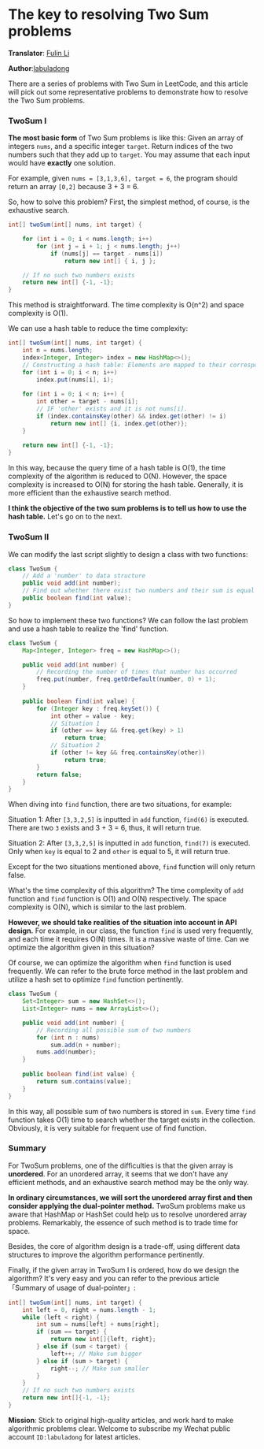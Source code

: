# The key to resolving Two Sum problems

**Translator**: [Fulin Li](https://fulinli.github.io/)

**Author**:[labuladong](https://github.com/labuladong)

There are a series of problems with Two Sum in LeetCode, and this article will pick out some representative problems to demonstrate how to resolve the Two Sum problems.

### TwoSum I

**The most basic form** of Two Sum problems is like this: Given an array of integers `nums`, and a specific integer `target`. Return indices of the two numbers such that they add up to `target`. You may assume that each input would have **exactly** one solution. 

For example, given `nums = [3,1,3,6], target = 6`, the program should return an array `[0,2]` because 3 + 3 = 6.

So, how to solve this problem? First, the simplest method, of course, is the exhaustive search.

```java
int[] twoSum(int[] nums, int target) {

    for (int i = 0; i < nums.length; i++) 
        for (int j = i + 1; j < nums.length; j++) 
            if (nums[j] == target - nums[i]) 
                return new int[] { i, j };

    // If no such two numbers exists
    return new int[] {-1, -1};
}
```

This method is straightforward. The time complexity is O(n^2)​ and space complexity is O(1)​.

We can use a hash table to reduce the time complexity:

```java
int[] twoSum(int[] nums, int target) {
    int n = nums.length;
    index<Integer, Integer> index = new HashMap<>();
    // Constructing a hash table: Elements are mapped to their corresponding indices
    for (int i = 0; i < n; i++)
        index.put(nums[i], i);
    
    for (int i = 0; i < n; i++) {
        int other = target - nums[i];
        // IF 'other' exists and it is not nums[i].
        if (index.containsKey(other) && index.get(other) != i)
            return new int[] {i, index.get(other)};
    }
    
    return new int[] {-1, -1};
}
```

In this way, because the query time of a hash table is O(1), the time complexity of the algorithm is reduced to O(N). However, the space complexity is increased to O(N) for storing the hash table. Generally, it is more efficient than the exhaustive search method.

**I think the objective of the two sum problems is to tell us how to use the hash table.** Let's go on to the next.

### TwoSum II

We can modify the last script slightly to design a class with two functions:

```java
class TwoSum {
    // Add a 'number' to data structure
    public void add(int number);
    // Find out whether there exist two numbers and their sum is equal to 'value'.
    public boolean find(int value);
}
```

So how to implement these two functions? We can follow the last problem and use a hash table to realize the 'find' function.

```java
class TwoSum {
    Map<Integer, Integer> freq = new HashMap<>();

    public void add(int number) {
        // Recording the number of times that number has occurred
        freq.put(number, freq.getOrDefault(number, 0) + 1);
    }
    
    public boolean find(int value) {
        for (Integer key : freq.keySet()) {
            int other = value - key;
            // Situation 1
            if (other == key && freq.get(key) > 1)
                return true;
            // Situation 2
            if (other != key && freq.containsKey(other))
                return true;
        }
        return false;
    }
}
```

When diving into `find` function, there are two situations, for example:

Situation 1: After `[3,3,2,5]` is inputted in `add` function, `find(6)` is executed. There are two `3` exists and 3 + 3 = 6, thus, it will return true.

Situation 2: After `[3,3,2,5]` is inputted in `add` function, `find(7)` is executed. Only when `key` is equal to 2 and `other` is equal to 5, it will return true.

Except for the two situations mentioned above, `find` function will only return false.

What's the time complexity of this algorithm? The time complexity of `add` function and `find` function is O(1) and O(N) respectively. The space complexity is O(N), which is similar to the last problem.

**However, we should take realities of the situation into account in API design.** For example, in our class, the function `find` is used very frequently, and each time it requires O(N) times. It is a massive waste of time. Can we optimize the algorithm given in this situation?

Of course, we can optimize the algorithm when `find` function is used frequently. We can refer to the brute force method in the last problem and utilize a hash set to optimize `find` function pertinently.

```java
class TwoSum {
    Set<Integer> sum = new HashSet<>();
    List<Integer> nums = new ArrayList<>();

    public void add(int number) {
        // Recording all possible sum of two numbers
        for (int n : nums)
            sum.add(n + number);
        nums.add(number);
    }
    
    public boolean find(int value) {
        return sum.contains(value);
    }
}
```

In this way, all possible sum of two numbers is stored in `sum`. Every time `find` function takes O(1) time to search whether the target exists in the collection. Obviously, it is very suitable for frequent use of find function. 

### Summary

For TwoSum problems, one of the difficulties is that the given array is **unordered**. For an unordered array, it seems that we don't have any efficient methods, and an exhaustive search method may be the only way.

**In ordinary circumstances, we will sort the unordered array first and then consider applying the dual-pointer method.**  TwoSum problems make us aware that HashMap or HashSet could help us to resolve unordered array problems. Remarkably, the essence of such method is to trade time for space.

Besides, the core of algorithm design is a trade-off, using different data structures to improve the algorithm performance pertinently.

Finally, if the given array in TwoSum I is ordered, how do we design the algorithm? It's very easy and you can refer to the previous article「Summary of usage of dual-pointer」:

```java
int[] twoSum(int[] nums, int target) {
    int left = 0, right = nums.length - 1;
    while (left < right) {
        int sum = nums[left] + nums[right];
        if (sum == target) {
            return new int[]{left, right};
        } else if (sum < target) {
            left++; // Make sum bigger
        } else if (sum > target) {
            right--; // Make sum smaller
        }
    }
    // If no such two numbers exists
    return new int[]{-1, -1};
}
```

**Mission**: Stick to original high-quality articles, and work hard to make algorithmic problems clear. Welcome to subscribe my Wechat public account `ID:labuladong` for latest articles.